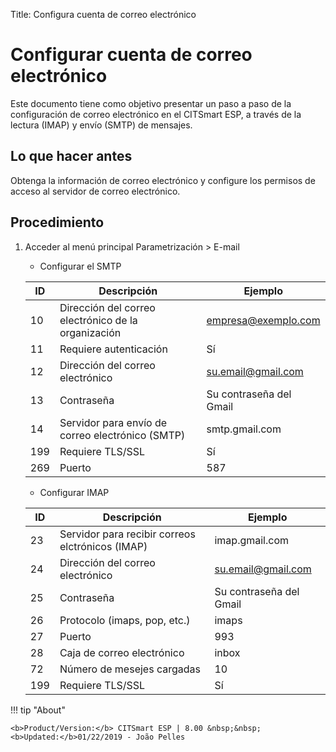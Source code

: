 Title: Configura cuenta de correo electrónico

# Configurar cuenta de correo electrónico

Este documento tiene como objetivo presentar un paso a paso de la configuración de correo electrónico en el CITSmart ESP, a través de la lectura (IMAP) y envío (SMTP) de mensajes.

## Lo que hacer antes

Obtenga la información de correo electrónico y configure los permisos de acceso al servidor de correo electrónico.

## Procedimiento

1. Acceder al menú principal Parametrización > E-mail

    - Configurar el SMTP

    |ID |Descripción | Ejemplo |
    |---|----------|---------|
    |10 | Dirección del correo electrónico de la organización	| empresa@exemplo.com |
    |11 | Requiere autenticación | Sí |
    |12 | Dirección del correo electrónico | su.email@gmail.com |
    |13 | Contraseña | Su contraseña del Gmail |
    |14 | Servidor para envío de correo electrónico (SMTP) | smtp.gmail.com |
    |199| Requiere TLS/SSL | Sí |
    |269| Puerto| 587 |


    - Configurar IMAP

    |ID | Descripción | Ejemplo |
    |---|-----------|---------|
    |23 | Servidor para recibir correos elctrónicos (IMAP) | imap.gmail.com |
    |24 | Dirección del correo electrónico | su.email@gmail.com |
    |25 | Contraseña | Su contraseña del Gmail |
    |26 | Protocolo (imaps, pop, etc.) | imaps |
    |27 | Puerto | 993 |
    |28 | Caja de correo electrónico | inbox |
    |72 | Número de mesejes cargadas | 10 |
    |199| Requiere TLS/SSL | Sí |

	
!!! tip "About"

    <b>Product/Version:</b> CITSmart ESP | 8.00 &nbsp;&nbsp;
    <b>Updated:</b>01/22/2019 - João Pelles  
	
